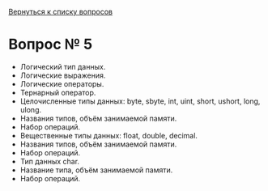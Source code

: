 [Вернуться к списку вопросов](../questions.md)
# Вопрос № 5

* Логический тип данных. 
* Логические выражения. 
* Логические операторы. 
* Тернарный оператор. 
* Целочисленные типы данных: byte, sbyte, int, uint, short, ushort, long, ulong. 
* Названия типов, объём занимаемой памяти. 
* Набор операций. 
* Вещественные типы данных: float, double, decimal. 
* Названия типов, объём занимаемой памяти. 
* Набор операций. 
* Тип данных char. 
* Название типа, объём занимаемой памяти. 
* Набор операций.
